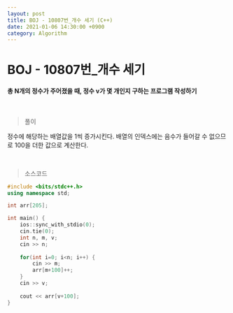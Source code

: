 ```yaml
---
layout: post
title: BOJ - 10807번_개수 세기 (C++)
date: 2021-01-06 14:30:00 +0900
category: Algorithm
---
```


# BOJ - 10807번_개수 세기

#### 총 N개의 정수가 주어졌을 때, 정수 v가 몇 개인지 구하는 프로그램 작성하기

<br/>

> 풀이

정수에 해당하는 배열값을 1씩 증가시킨다. 배열의 인덱스에는 음수가 들어갈 수 없으므로 100을 더한 값으로 계산한다.

<br/>

> 소스코드

```c++
#include <bits/stdc++.h>
using namespace std;

int arr[205];

int main() {
	ios::sync_with_stdio(0);
	cin.tie(0);
	int n, m, v;
	cin >> n;
	
	for(int i=0; i<n; i++) {
		cin >> m;
		arr[m+100]++;
	}
	cin >> v;
	
	cout << arr[v+100];
}
```

